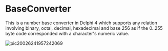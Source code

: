 # BaseConverter
This is a number base converter in Delphi 4 which supports any relation involving binary, octal, decimal, hexadecimal and base 256 as if the 0..255 byte code corresponded with a character's numeric value.

![pic20026241957242069](https://github.com/joshi1983/BaseConverter/assets/11838191/c8bb3765-d9ff-4628-853f-be5bac1f3a4f)
